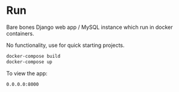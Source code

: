 # Run

Bare bones Django web app / MySQL instance which run in docker containers.

No functionality, use for quick starting projects.

```bash
docker-compose build
docker-compose up
```

To view the app:
```bash
0.0.0.0:8000
```
